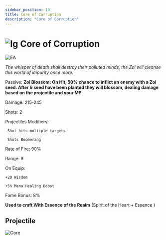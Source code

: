 ```yaml
---
sidebar_position: 10
title: Core of Corruption
description: "Core of Corruption"
---
```


# ![lg](https://cdn.discordapp.com/attachments/1026159786313650256/1045193424116133948/Legendary_Bag.png) Core of Corruption

![EA](https://cdn.discordapp.com/attachments/1187552567295758487/1203977204585734145/Core_of_Corruption.png?ex=65d30e26&is=65c09926&hm=1e69248dcf9a2a5819aedc9d397178ade69a512f9540be431e18ed037e8aca19&)

<i>The whisper of death shall destroy their polluted minds, the Zol will cleanse this world of impurity once more.</i>

 Passive: **Zol Blossom: On Hit, 50% chance to inflict an enemy with a Zol seed. After 6 seed have been planted they will blossom, dealing damage based on the projectile and your MP.**

Damage: 215-245

Shots: 2

Projectiles Modifiers:

     Shot hits multiple targets

     Shots Boomerang

Rate of Fire: 90% 

Range: 9

On Equip:

    +20 Wisdom
    
    +5% Mana Healing Boost

Fame Bonus: 8%

**Used to craft With Essence of the Realm** (Spirit of the Heart + Essence )

## Projectile

![Core](https://cdn.discordapp.com/attachments/1160376179996496013/1203976613935710208/CORE.gif?ex=65d30d99&is=65c09899&hm=cb667ccd2fc91a51e793e5cedc339533f5752d09ed212dfd4f790eb4803292ba&)
